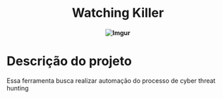 <h1 align="center" >Watching Killer</h1>

<h4 align="center">

 ![Imgur](https://imgur.com/jKYzI7U)

</h4>

<h1>Descrição do projeto</h1>

Essa ferramenta busca realizar automação do processo de cyber threat hunting